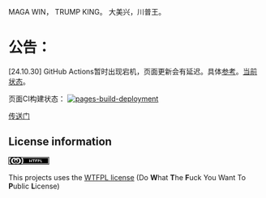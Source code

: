 MAGA WIN， TRUMP KING。
大美兴，川普王。

# 公告：
\[24.10.30\] GitHub Actions暂时出现宕机，页面更新会有延迟。具体[参考](https://github.com/orgs/community/discussions/143045)。[当前状态](https://www.githubstatus.com/)。


页面CI构建状态：
[![pages-build-deployment](https://github.com/MaxwellHandsome/XuTao25Audio/actions/workflows/pages/pages-build-deployment/badge.svg?branch=page)](https://github.com/MaxwellHandsome/XuTao25Audio/actions/workflows/pages/pages-build-deployment)



[传送门](http://pg.crazythursday.filegear-sg.me/)




## License information
![WTFPL](lic.png)

This projects uses the [WTFPL license](http://www.wtfpl.net/)
(Do **W**hat **T**he **F**uck You Want To **P**ublic **L**icense)
